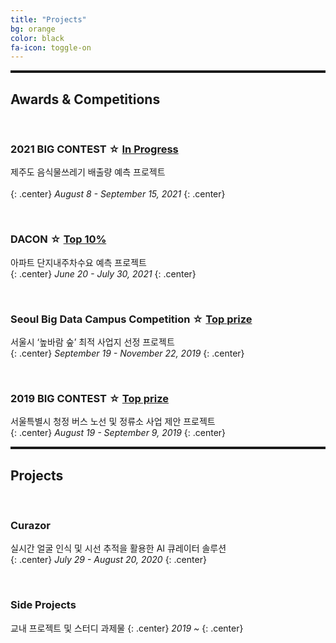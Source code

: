 ```yaml
---
title: "Projects"
bg: orange
color: black
fa-icon: toggle-on
---
```




<hr style="border-top: solid 3px;" />

## Awards & Competitions 
<br>

### **2021 BIG CONTEST** ☆ [In Progress](https://www.bigcontest.or.kr/introduce/summary.php)

<a class="list-group-item" href="https://github.com/rbill109/Bigcontest_2021_Nextlevel"><i class="fa fa-github fa-fw" style="font-size:32px" aria-hidden="true"></i><a>
제주도 음식물쓰레기 배출량 예측 프로젝트 <br>   
{: .center}
*August 8 - September 15, 2021*
{: .center}

<br>

### **DACON** ☆ [Top 10%](https://dacon.io/en/competitions/official/235745/leaderboard)
<a class="list-group-item" href="https://github.com/rbill109/Dacon_2021_Nextlevel"><i class="fa fa-github fa-fw" style="font-size:32px" aria-hidden="true"></i><a>
아파트 단지내주차수요 예측 프로젝트 <br>
{: .center}
*June 20 - July 30, 2021*
{: .center}

<br>

### **Seoul Big Data Campus Competition** ☆ [Top prize](https://bigdata.seoul.go.kr/noti/selectNoti.do?r_id=P260&bbs_seq=335&ac_type=A1&sch_type=&sch_text=&currentPage=3)
<a class="list-group-item" href="https://github.com/rbill109/BigdataCampus_2019_Bitingwind"><i class="fa fa-github fa-fw" style="font-size:32px" aria-hidden="true"></i><a>
서울시 ‘높바람 숲’ 최적 사업지 선정 프로젝트 <br>
{: .center}
*September 19 - November 22, 2019*
{: .center}

<br>


### **2019 BIG CONTEST** ☆ [Top prize](https://www.bigcontest.or.kr/introduce/history2019.php)
<a class="list-group-item" href="https://github.com/rbill109/Bigcontest_2019_Firefist"><i class="fa fa-github fa-fw" style="font-size:32px" aria-hidden="true"></i><a>
서울특별시 청정 버스 노선 및 정류소 사업 제안 프로젝트 <br>
{: .center}
*August 19 - September 9, 2019*
{: .center}

<hr style="border-top: solid 3px;" />

## Projects
<br>

### **Curazor**
<a class="list-group-item" href="https://github.com/rbill109/POSCO_2020_Curazor"><i class="fa fa-github fa-fw" style="font-size:32px" aria-hidden="true"></i><a>
실시간 얼굴 인식 및 시선 추적을 활용한 AI 큐레이터 솔루션 <br>
{: .center}
*July 29 - August 20, 2020*
{: .center}

<br>


### **Side Projects**
<a class="list-group-item" href="https://github.com/rbill109/SideProject"><i class="fa fa-github fa-fw" style="font-size:32px" aria-hidden="true"></i><a>
교내 프로젝트 및 스터디 과제물
{: .center}
*2019 ~*
{: .center}

